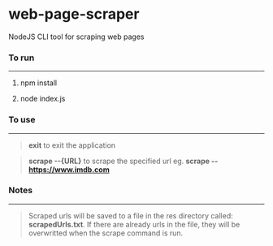# web-page-scraper
  NodeJS CLI tool for scraping web pages

### To run
---

  1. npm install

  2. node index.js

###  To use
---

>**exit** to exit the application

>**scrape --{URL}** to scrape the specified url eg. **scrape --https://www.imdb.com**

### Notes
---

>Scraped urls will be saved to a file in the res directory called: **scrapedUrls.txt**. If there are already urls in the file, they will be overwritted when the scrape command is run.
